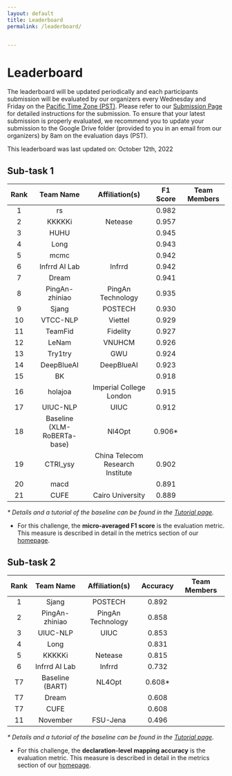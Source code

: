 ```yaml
---
layout: default
title: Leaderboard
permalink: /leaderboard/


---
```


# Leaderboard

The leaderboard will be updated periodically and each participants submission will be evaluated by our organizers every Wednesday and Friday on the [Pacific Time Zone (PST)](https://time.is/PT). Please refer to <!-- the template in the starter kit and --> our [Submission Page](https://nl4opt.github.io/submissions/) for detailed instructions for the submission. To ensure that your latest submission is properly evaluated, we recommend you to update your submission to the Google Drive folder (provided to you in an email from our organizers) by 8am on the evaluation days (PST). 

This leaderboard was last updated on: October 12th, 2022

## Sub-task 1

| Rank | Team Name                   | Affiliation(s)                   | F1 Score | Team Members |
|:----:|:---------------------------:|:--------------------------------:|:--------:|:------------:|
| 1    | rs                          |                                  | 0.982    |              |
| 2    | KKKKKi                      | Netease                          | 0.957    |              |
| 3    | HUHU                        |                                  | 0.945    |              |
| 4    | Long                        |                                  | 0.943    |              |
| 5    | mcmc                        |                                  | 0.942    |              |
| 6    | Infrrd AI Lab               | Infrrd                           | 0.942    |              |
| 7    | Dream                       |                                  | 0.941    |              |
| 8    | PingAn-zhiniao              | PingAn Technology                | 0.935    |              |
| 9    | Sjang                       | POSTECH                          | 0.930    |              |
| 10   | VTCC-NLP                    | Viettel                          | 0.929    |              |
| 11   | TeamFid                     | Fidelity                         | 0.927    |              |
| 12   | LeNam                       | VNUHCM                           | 0.926    |              |
| 13   | Try1try                     | GWU                              | 0.924    |              |
| 14   | DeepBlueAI                  | DeepBlueAI                       | 0.923    |              |
| 15   | BK                          |                                  | 0.918    |              |
| 16   | holajoa                     | Imperial College London          | 0.915    |              |
| 17   | UIUC-NLP                    | UIUC                             | 0.912    |              |
| 18   | Baseline (XLM-RoBERTa-base) | Nl4Opt                           | 0.906*   |              |
| 19   | CTRI_ysy                    | China Telecom Research Institute | 0.902    |              |
| 20   | macd                        |                                  | 0.891    |              |
| 21   | CUFE                        | Cairo University                 | 0.889    |              |

*\* Details and a tutorial of the baseline can be found in the [Tutorial page](https://nl4opt.github.io/tutorial/).*

* For this challenge, the **micro-averaged F1 score** is the evaluation metric. This measure is described in detail in the metrics section of our [homepage](https://nl4opt.github.io/). 

## Sub-task 2

| Rank | Team Name       | Affiliation(s)    | Accuracy | Team Members |
|:----:|:---------------:|:-----------------:|:--------:|:------------:|
| 1    | Sjang           | POSTECH           | 0.892    |              |
| 2    | PingAn-zhiniao  | PingAn Technology | 0.858    |              |
| 3    | UIUC-NLP        | UIUC              | 0.853    |              |
| 4    | Long            |                   | 0.831    |              |
| 5    | KKKKKi          | Netease           | 0.815    |              |
| 6    | Infrrd AI Lab   | Infrrd            | 0.732    |              |
| T7   | Baseline (BART) | NL4Opt            | 0.608*   |              |
| T7   | Dream           |                   | 0.608    |              |
| T7   | CUFE            |                   | 0.608    |              |
| 11   | November        | FSU-Jena          | 0.496    |              |



*\* Details and a tutorial of the baseline can be found in the [Tutorial page](https://nl4opt.github.io/tutorial/).*

* For this challenge, the **declaration-level mapping accuracy** is the evaluation metric. This measure is described in detail in the metrics section of our [homepage](https://nl4opt.github.io/).
